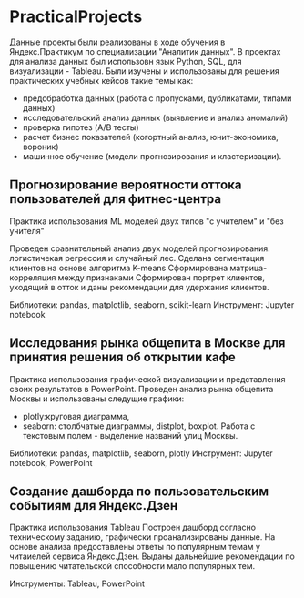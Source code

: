 # PracticalProjects

Данные проекты были реализованы в ходе обучения в Яндекс.Практикум по специализации "Аналитик данных".
В проектах для анализа данных был использовн язык Python, SQL, для визуализации - Tableau. 
Были изучены и использованы для решения практических учебных кейсов такие темы как: 
- предобработка данных (работа с пропусками, дубликатами, типами данных)
- исследовательский анализ данных (выявление и анализ аномалий)
- проверка гипотез (A/B тесты)
- расчет бизнес показателей (когортный анализ, юнит-экономика, вороник)
- машинное обучение (модели прогнозирования и кластеризации).

## Прогнозирование вероятности оттока пользователей для фитнес-центра

Практика использования ML моделей  двух типов "с учителем" и "без учителя"

Проведен сравнительный анализ двух моделей прогнозирования: логистичекая регрессия и случайный лес.
Сделана сегментация клиентов на основе алгоритма K-means
Сформирована матрица-корреляция между признаками
Сформирован портрет клиентов, уходящий в отток и даны рекомендации для удержания клиентов.

Библиотеки: pandas, matplotlib, seaborn, scikit-learn
Инструмент: Jupyter notebook

## Исследования рынка общепита в Москве для принятия решения об открытии кафе

Практика использования графической визуализации и представления своих результатов в PowerPoint.
Проведен анализ рынка общепита Москвы и использованы следущие графики:
- plotly:круговая диаграмма, 
- seaborn: столбчатые диаграммы, distplot, boxplot.
Работа с текстовым полем - выделение названий улиц Москвы.

Библиотеки: pandas, matplotlib, seaborn, plotly
Инструмент: Jupyter notebook, PowerPoint


## Создание дашборда по пользовательским событиям для Яндекс.Дзен

Практика использования Tableau
Построен дашборд согласно техническому заданию, графически проанализированы данные.
На основе анализа предоставлены ответы по популярным темам у читаиелей сервиса Яндекс.Дзен.
Выданы дальнейшие рекомендации по повышению читательской способности мало популярных тем.

Инструменты: Tableau, PowerPoint
